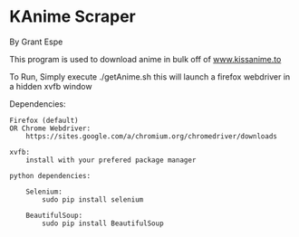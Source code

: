 # KAnime Scraper

By Grant Espe

This program is used to download anime in bulk off of www.kissanime.to

To Run, Simply execute ./getAnime.sh
    this will launch a firefox webdriver in a hidden xvfb window

Dependencies:

    Firefox (default)
    OR Chrome Webdriver:
        https://sites.google.com/a/chromium.org/chromedriver/downloads

    xvfb:
        install with your prefered package manager

    python dependencies:
        
        Selenium:
            sudo pip install selenium
        
        BeautifulSoup:
            sudo pip install BeautifulSoup

